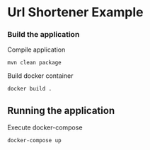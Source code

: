 # Url Shortener Example


### Build the application

Compile application
```
mvn clean package
```
Build docker container
```
docker build .
```

## Running the application

Execute docker-compose
```
docker-compose up
```
